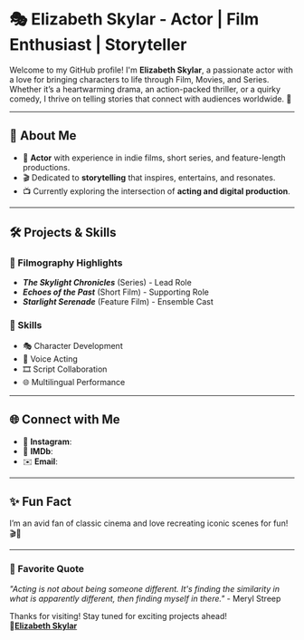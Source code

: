 # 🎭 Elizabeth Skylar - Actor | Film Enthusiast | Storyteller

Welcome to my GitHub profile! I'm **Elizabeth Skylar**, a passionate actor with a love for bringing characters to life through Film, Movies, and Series. Whether it’s a heartwarming drama, an action-packed thriller, or a quirky comedy, I thrive on telling stories that connect with audiences worldwide. 🌟

---

## 🌟 About Me

- 🎥 **Actor** with experience in indie films, short series, and feature-length productions.  
- 🎬 Dedicated to **storytelling** that inspires, entertains, and resonates.  
- 📺 Currently exploring the intersection of **acting and digital production**.  

---

## 🛠️ Projects & Skills

### 🎥 Filmography Highlights
- **_The Skylight Chronicles_** (Series) - Lead Role  
- **_Echoes of the Past_** (Short Film) - Supporting Role  
- **_Starlight Serenade_** (Feature Film) - Ensemble Cast  

### 🌟 Skills
- 🎭 Character Development  
- 🎤 Voice Acting  
- 🎞️ Script Collaboration  
- 🌐 Multilingual Performance  

---

## 🌐 Connect with Me

- 📸 **Instagram**:  
- 🎥 **IMDb**:   
- ✉️ **Email**:  

---

## ✨ Fun Fact

I’m an avid fan of classic cinema and love recreating iconic scenes for fun! 🎬🍿

---

### 📜 Favorite Quote  
*"Acting is not about being someone different. It's finding the similarity in what is apparently different, then finding myself in there."* - Meryl Streep

Thanks for visiting! Stay tuned for exciting projects ahead!  
💖**<a href="https://porneec.com/elizabeth-skylar-is-thankful-as-fuck-to-have-a-husband-like-ryan/">Elizabeth Skylar</a>**
